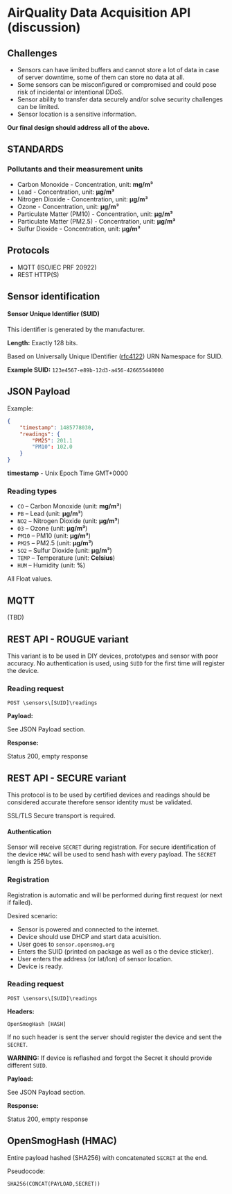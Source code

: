 # AirQuality Data Acquisition API (discussion)

## Challenges

- Sensors can have limited buffers and cannot store a lot of data in case of server downtime, some of them can store no data at all.
- Some sensors can be misconfigured or compromised and could pose risk of incidental or intentional DDoS.
- Sensor ability to transfer data securely and/or solve security challenges can be limited.
- Sensor location is a sensitive information.

**Our final design should address all of the above.**

## STANDARDS

### Pollutants and their measurement units

- Carbon Monoxide - Concentration, unit: **mg/m³**
- Lead - Concentration, unit: **µg/m³**
- Nitrogen Dioxide - Concentration, unit: **µg/m³**
- Ozone - Concentration, unit: **µg/m³**
- Particulate Matter (PM10) - Concentration, unit: **µg/m³**
- Particulate Matter (PM2.5) - Concentration, unit: **µg/m³**
- Sulfur Dioxide - Concentration, unit: **µg/m³**

## Protocols

- MQTT (ISO/IEC PRF 20922)
- REST HTTP(S)

## Sensor identification

#### Sensor Unique Identifier (SUID)

This identifier is generated by the manufacturer.

**Length:** Exactly 128 bits.

Based on Universally Unique IDentifier ([rfc4122](https://tools.ietf.org/html/rfc4122)) URN Namespace for SUID.

**Example SUID:** `123e4567-e89b-12d3-a456-426655440000`


## JSON Payload

Example:

```json
{
	"timestamp": 1485778030,
	"readings": {
		"PM25": 201.1
		"PM10": 102.0
	}
}
```

**timestamp** - Unix Epoch Time GMT+0000

### Reading types 

- `CO` – Carbon Monoxide (unit: **mg/m³**)
- `PB` – Lead (unit: **µg/m³**)
- `NO2` – Nitrogen Dioxide (unit: **µg/m³**)
- `O3` – Ozone (unit: **µg/m³**)
- `PM10` – PM10 (unit: **µg/m³**)
- `PM25` – PM2.5 (unit: **µg/m³**)
- `SO2` – Sulfur Dioxide (unit: **µg/m³**)
- `TEMP` – Temperature (unit: **Celsius**)
- `HUM` – Humidity (unit: **%**)

All Float values.

## MQTT

(TBD)

## REST API - ROUGUE variant

This variant is to be used in DIY devices, prototypes and sensor with poor accuracy. No authentication is used, using `SUID` for the first time will register the device.

### Reading request

`POST \sensors\[SUID]\readings`

**Payload:**

See JSON Payload section.

**Response:**

Status 200, empty response

## REST API - SECURE variant

This protocol is to be used by certified devices and readings should be considered accurate therefore sensor identity must be validated.

SSL/TLS Secure transport is required.

#### Authentication

Sensor will receive `SECRET` during registration.
For secure identification of the device `HMAC` will be used to send hash with every payload. The `SECRET` length is 256 bytes.

### Registration 

Registration is automatic and will be performed during first request (or next if failed).

Desired scenario:

- Sensor is powered and connected to the internet.
- Device should use DHCP and start data acuisition.
- User goes to `sensor.opensmog.org`
- Enters the SUID (printed on package as well as o the device sticker). 
- User enters the address (or lat/lon) of sensor location.
- Device is ready.

### Reading request

`POST \sensors\[SUID]\readings`

**Headers:**

`OpenSmogHash [HASH]`

If no such header is sent the server should register the device and sent the `SECRET`. 

**WARNING:** If device is reflashed and forgot the Secret it should provide different `SUID`.

**Payload:**

See JSON Payload section.

**Response:**

Status 200, empty response

## OpenSmogHash (HMAC)

Entire payload hashed (SHA256) with concatenated `SECRET` at the end.

Pseudocode: 

```
SHA256(CONCAT(PAYLOAD,SECRET))
```
